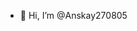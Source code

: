 - 👋 Hi, I’m @Anskay270805


<!---
Anskay270805/Anskay270805 is a ✨ special ✨ repository because its `README.md` (this file) appears on your GitHub profile.
You can click the Preview link to take a look at your changes.
--->
